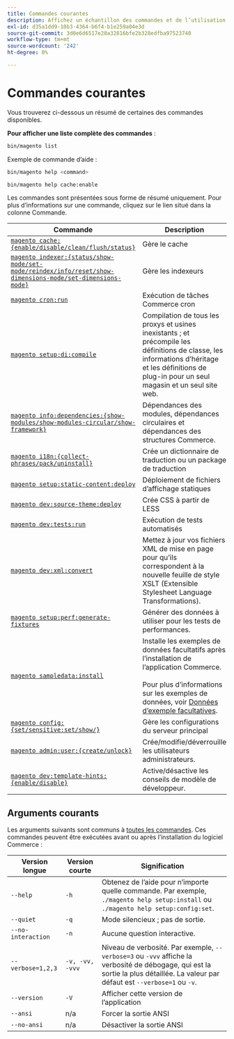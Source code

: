 ```yaml
---
title: Commandes courantes
description: Affichez un échantillon des commandes et de l’utilisation de l’interface de ligne de commande Commerce courantes.
exl-id: d35a1dd9-10b3-4364-b6f4-b1e259a04e3d
source-git-commit: 3d0e6d6517e28a32816bfe2b328edfba97523740
workflow-type: tm+mt
source-wordcount: '242'
ht-degree: 0%

---
```


# Commandes courantes

Vous trouverez ci-dessous un résumé de certaines des commandes disponibles.

**Pour afficher une liste complète des commandes** :

```bash
bin/magento list
```

Exemple de commande d’aide :

```bash
bin/magento help <command>
```

```bash
bin/magento help cache:enable
```

Les commandes sont présentées sous forme de résumé uniquement. Pour plus d’informations sur une commande, cliquez sur le lien situé dans la colonne Commande.

| Commande | Description |
|--- |--- |
| [`magento cache:{enable/disable/clean/flush/status}`](../cli/manage-cache.md) | Gère le cache |
| [`magento indexer:{status/show-mode/set-mode/reindex/info/reset/show-dimensions-mode/set-dimensions-mode}`](../cli/manage-indexers.md) | Gère les indexeurs |
| [`magento cron:run`](../cli/configure-cron-jobs.md) | Exécution de tâches Commerce cron |
| [`magento setup:di:compile`](../cli/code-compiler.md) | Compilation de tous les proxys et usines inexistants ; et précompile les définitions de classe, les informations d’héritage et les définitions de plug-in pour un seul magasin et un seul site web. |
| [`magento info:dependencies:{show-modules/show-modules-circular/show-framework}`](../cli/dependency-reports.md) | Dépendances des modules, dépendances circulaires et dépendances des structures Commerce. |
| [`magento i18n:{collect-phrases/pack/uninstall}`](../cli/localization.md) | Crée un dictionnaire de traduction ou un package de traduction |
| [`magento setup:static-content:deploy`](../cli/static-view-file-deployment.md) | Déploiement de fichiers d’affichage statiques |
| [`magento dev:source-theme:deploy`](../cli/create-symlinks.md) | Crée CSS à partir de LESS |
| [`magento dev:tests:run`](../cli/unit-tests.md) | Exécution de tests automatisés |
| [`magento dev:xml:convert`](../cli/convert-layout-files.md) | Mettez à jour vos fichiers XML de mise en page pour qu’ils correspondent à la nouvelle feuille de style XSLT (Extensible Stylesheet Language Transformations). |
| [`magento setup:perf:generate-fixtures`](../cli/generate-data.md) | Générer des données à utiliser pour les tests de performances. |
| [`magento sampledata:install`](../../installation/sample-data/overview.md) | Installe les exemples de données facultatifs après l’installation de l’application Commerce.<br><br>Pour plus d’informations sur les exemples de données, voir [Données d’exemple facultatives](../../installation/sample-data/overview.md). |
| [`magento config:{set/sensitive:set/show/}`](../cli/set-configuration-values.md) | Gère les configurations du serveur principal |
| [`magento admin:user:{create/unlock}`](../../installation/tutorials/admin.md#create-edit-or-unloack-an-administrator-account) | Crée/modifie/déverrouille les utilisateurs administrateurs. |
| [`magento dev:template-hints:{enable/disable}`](https://developer.adobe.com/commerce/frontend-core/guide/themes/debug/) | Active/désactive les conseils de modèle de développeur. |

## Arguments courants

Les arguments suivants sont communs à [toutes les commandes](/help/tools/reference/commerce-on-premises.md). Ces commandes peuvent être exécutées avant ou après l’installation du logiciel Commerce :

| Version longue | Version courte | Signification |
|--- |--- |--- |
| `--help` | `-h` | Obtenez de l’aide pour n’importe quelle commande. Par exemple, `./magento help setup:install` ou `./magento help setup:config:set`. |
| `--quiet` | `-q` | Mode silencieux ; pas de sortie. |
| `--no-interaction` | `-n` | Aucune question interactive. |
| `--verbose=1,2,3` | `-v, -vv, -vvv` | Niveau de verbosité. Par exemple, `--verbose=3` ou `-vvv` affiche la verbosité de débogage, qui est la sortie la plus détaillée. La valeur par défaut est `--verbose=1` ou `-v`. |
| `--version` | `-V` | Afficher cette version de l’application |
| `--ansi` | n/a | Forcer la sortie ANSI |
| `--no-ansi` | n/a | Désactiver la sortie ANSI |
